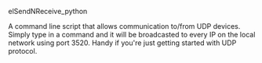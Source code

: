 elSendNReceive_python

A command line script that allows communication to/from UDP devices. Simply type in a command and it will be broadcasted to every IP on the local network using port 3520. Handy if you're just getting started with UDP protocol.
